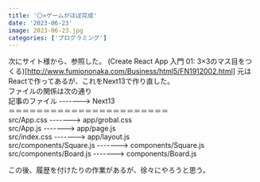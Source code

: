 ```yaml
---
title: '〇×ゲームがほぼ完成'
date: '2023-06-23'
image: 2023-06-23.jpg
categories: ['プログラミング']
---
```


次にサイト様から、参照した。
(Create React App 入門 01: 3×3のマス目をつくる)[http://www.fumiononaka.com/Business/html5/FN1912002.html]
元はReactで作ってあるが、これをNext13で作り直した。  
ファイルの関係は次の通り  
記事のファイル -------> Next13  
＝＝＝＝＝＝＝＝＝＝＝＝＝＝＝＝＝＝＝＝＝＝＝  
src/App.css -------> app/grobal.css  
src/App.js -------> app/page.js  
src/index.css -------> app/layout.js  
src/components/Square.js -------> components/Square.js  
src/components/Board.js -------> components/Board.js  

この後、履歴を付けたりの作業があるが、徐々にやろうと思う。
